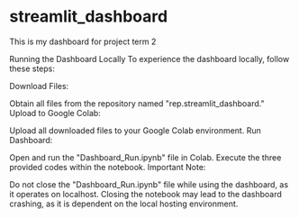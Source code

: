# streamlit_dashboard
This is my dashboard for project term 2

Running the Dashboard Locally
To experience the dashboard locally, follow these steps:

Download Files:

Obtain all files from the repository named "rep.streamlit_dashboard."
Upload to Google Colab:

Upload all downloaded files to your Google Colab environment.
Run Dashboard:

Open and run the "Dashboard_Run.ipynb" file in Colab.
Execute the three provided codes within the notebook.
Important Note:

Do not close the "Dashboard_Run.ipynb" file while using the dashboard, as it operates on localhost.
Closing the notebook may lead to the dashboard crashing, as it is dependent on the local hosting environment.
